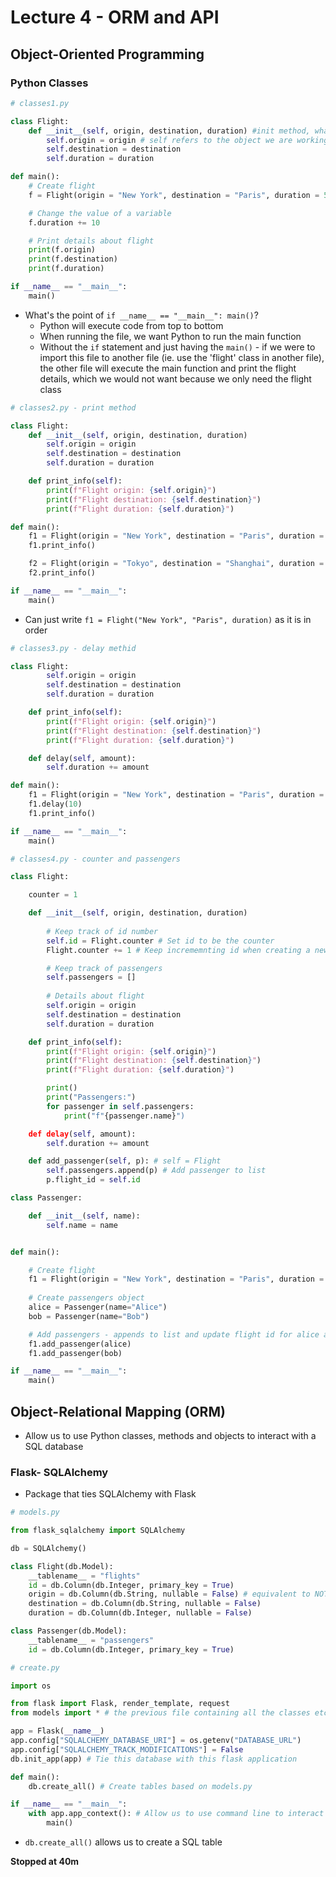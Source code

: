 # Lecture 4 - ORM and API

## Object-Oriented Programming
### Python Classes
``` Python
# classes1.py

class Flight:
    def __init__(self, origin, destination, duration) #init method, what happens when we want to fisrt create this class
        self.origin = origin # self refers to the object we are working with
        self.destination = destination
        self.duration = duration

def main():
    # Create flight
    f = Flight(origin = "New York", destination = "Paris", duration = 540)

    # Change the value of a variable
    f.duration += 10

    # Print details about flight
    print(f.origin)
    print(f.destination)
    print(f.duration)

if __name__ == "__main__":
    main()
```

- What's the point of `if __name__ == "__main__": main()`?
  - Python will execute code from top to bottom
  - When running the file, we want Python to run the main function
  -  Without the `if` statement and just having the `main()` - if we were to import this file to another file (ie. use the 'flight' class in another file), the other file will execute the main function and print the flight details, which we would not want because we only need the flight class 

``` Python
# classes2.py - print method

class Flight:
    def __init__(self, origin, destination, duration) 
        self.origin = origin 
        self.destination = destination
        self.duration = duration

    def print_info(self):
        print(f"Flight origin: {self.origin}")
        print(f"Flight destination: {self.destination}")
        print(f"Flight duration: {self.duration}")

def main():
    f1 = Flight(origin = "New York", destination = "Paris", duration = 540)
    f1.print_info()

    f2 = Flight(origin = "Tokyo", destination = "Shanghai", duration = 185)
    f2.print_info()

if __name__ == "__main__":
    main()
```

- Can just write `f1 = Flight("New York", "Paris", duration)` as it is in order

``` Python
# classes3.py - delay methid

class Flight:
        self.origin = origin 
        self.destination = destination
        self.duration = duration

    def print_info(self):
        print(f"Flight origin: {self.origin}")
        print(f"Flight destination: {self.destination}")
        print(f"Flight duration: {self.duration}")

    def delay(self, amount):
        self.duration += amount

def main():
    f1 = Flight(origin = "New York", destination = "Paris", duration = 540)
    f1.delay(10)
    f1.print_info()

if __name__ == "__main__":
    main()
```

``` Python
# classes4.py - counter and passengers

class Flight:

    counter = 1

    def __init__(self, origin, destination, duration) 
        
        # Keep track of id number
        self.id = Flight.counter # Set id to be the counter
        Flight.counter += 1 # Keep incrememnting id when creating a new flight

        # Keep track of passengers
        self.passengers = []
        
        # Details about flight
        self.origin = origin 
        self.destination = destination
        self.duration = duration

    def print_info(self):
        print(f"Flight origin: {self.origin}")
        print(f"Flight destination: {self.destination}")
        print(f"Flight duration: {self.duration}")

        print()
        print("Passengers:")
        for passenger in self.passengers:
            print("f"{passenger.name}")

    def delay(self, amount):
        self.duration += amount

    def add_passenger(self, p): # self = Flight
        self.passengers.append(p) # Add passenger to list
        p.flight_id = self.id 

class Passenger:

    def __init__(self, name):
        self.name = name


def main():

    # Create flight
    f1 = Flight(origin = "New York", destination = "Paris", duration = 540)
    
    # Create passengers object
    alice = Passenger(name="Alice")
    bob = Passenger(name="Bob")

    # Add passengers - appends to list and update flight id for alice and bob's flight id
    f1.add_passenger(alice)
    f1.add_passenger(bob)

if __name__ == "__main__":
    main()
```

## Object-Relational Mapping (ORM)
- Allow us to use Python classes, methods and objects to interact with a SQL database

### Flask- SQLAlchemy
- Package that ties SQLAlchemy with Flask

``` Python
# models.py

from flask_sqlalchemy import SQLAlchemy

db = SQLAlchemy()

class Flight(db.Model):
    __tablename__ = "flights"
    id = db.Column(db.Integer, primary_key = True)
    origin = db.Column(db.String, nullable = False) # equivalent to NOT NULL
    destination = db.Column(db.String, nullable = False)
    duration = db.Column(db.Integer, nullable = False)

class Passenger(db.Model):
    __tablename__ = "passengers"
    id = db.Column(db.Integer, primary_key = True)
```

``` Python
# create.py

import os

from flask import Flask, render_template, request
from models import * # the previous file containing all the classes etc. - import everthing

app = Flask(__name__)
app.config["SQLALCHEMY_DATABASE_URI"] = os.getenv("DATABASE_URL")
app.config["SQLALCHEMY_TRACK_MODIFICATIONS"] = False
db.init_app(app) # Tie this database with this flask application

def main():
    db.create_all() # Create tables based on models.py

if __name__ == "__main__":
    with app.app_context(): # Allow us to use command line to interact with Flask
        main()
```
- `db.create_all()` allows us to create a SQL table

**Stopped at 40m**